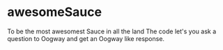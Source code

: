 # awesomeSauce
To be the most awesomest Sauce in all the land
The code let's you ask a question to Oogway and get an Oogway like response.
